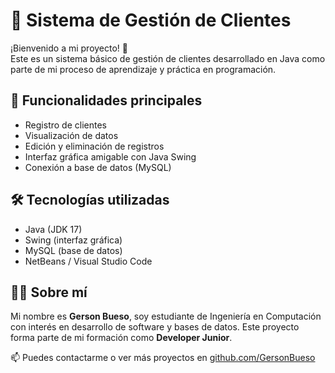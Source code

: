 # 🧾 Sistema de Gestión de Clientes

¡Bienvenido a mi proyecto! 👋  
Este es un sistema básico de gestión de clientes desarrollado en Java como parte de mi proceso de aprendizaje y práctica en programación.

## 🚀 Funcionalidades principales
- Registro de clientes
- Visualización de datos
- Edición y eliminación de registros
- Interfaz gráfica amigable con Java Swing
- Conexión a base de datos (MySQL)

## 🛠️ Tecnologías utilizadas
- Java (JDK 17)
- Swing (interfaz gráfica)
- MySQL (base de datos)
- NetBeans / Visual Studio Code

## 👨‍💻 Sobre mí
Mi nombre es **Gerson Bueso**, soy estudiante de Ingeniería en Computación con interés en desarrollo de software y bases de datos. Este proyecto forma parte de mi formación como **Developer Junior**.

📫 Puedes contactarme o ver más proyectos en [github.com/GersonBueso](https://github.com/GersonBueso)
